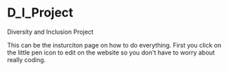 # D_I_Project
Diversity and Inclusion Project

This can be the insturciton page on how to do everything. First you click on the little pen icon to edit on the website so you don't have to worry about really coding.
